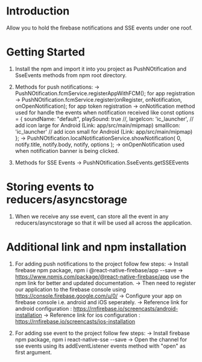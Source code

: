 # Introduction 
 Allow you to hold the firebase notifications and SSE events under one roof.

# Getting Started

1.  Install the npm and import it into you project as PushNOtification and SseEvents methods from npm root directory. 
2.  Methods for push notifications:
    -> PushNOtification.fcmService.registerAppWithFCM(); for app registration 
    -> PushNOtification.fcmService.register(onRegister, onNotification, onOpenNotification); for app token registration 
    -> onNotification method used for handle the events when notification received like 
      const options = {
        soundName: "default",
        playSound: true //,
         largeIcon: 'ic_launcher', // add icon large for Android (Link: app/src/main/mipmap)
         smallIcon: 'ic_launcher' // add icon small for Android (Link: app/src/main/mipmap)
        };
    -> PushNOtification.localNotificationService.showNotification(
        0,
        notify.title,
        notify.body,
        notify,
        options
      );
    -> onOpenNotification used when notification banner is being clicked.

3. Methods for SSE Events
  -> PushNOtification.SseEvents.getSSEEvents

# Storing events to reducers/asyncstorage
1. When we receive any sse event, can store all the event in any reducers/asyncstorage so that it will be used all across the application.

# Additional link and npm installation
1. For adding push notifications to the project follow few steps:
  -> Install firebase npm package, npm i @react-native-firebase/app --save
  -> https://www.npmjs.com/package/@react-native-firebase/app use the npm link for better and updated documentation.
  -> Then  need to register our application to the firebase console using https://console.firebase.google.com/u/0/ 
  -> Configure your app on firebase console i.e. android and iOS seperately. 
  -> Reference link for android configuration : https://rnfirebase.io/screencasts/android-installation 
  -> Reference link for ios configuration : https://rnfirebase.io/screencasts/ios-installation

2. For adding sse event to the project follow few steps:
  -> Install firebase npm package, npm i react-native-sse --save
  -> Open the channel for sse events using its addEventListener events method with "open" as first argument.

